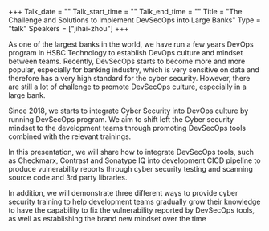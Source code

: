 +++
Talk_date = ""
Talk_start_time = ""
Talk_end_time = ""
Title = "The Challenge and Solutions to Implement DevSecOps into Large Banks"
Type = "talk"
Speakers = ["jihai-zhou"]
+++

As one of the largest banks in the world, we have run a few years DevOps program in HSBC Technology to establish DevOps culture and mindset between teams. Recently, DevSecOps starts to become more and more popular, especially for banking industry, which is very sensitive on data and therefore has a very high standard for the cyber security. However, there are still a lot of challenge to promote DevSecOps culture, especially in a large bank.

Since 2018, we starts to integrate Cyber Security into DevOps culture by running DevSecOps program. We aim to shift left the Cyber security mindset to the development teams through promoting DevSecOps tools combined with the relevant trainings.

In this presentation, we will share how to integrate DevSecOps tools, such as Checkmarx, Contrast and Sonatype IQ into development CICD pipeline to produce vulnerability reports through cyber security testing and scanning source code and 3rd party libraries. 

In addition, we will demonstrate three different ways to provide cyber security training to help development teams gradually grow their knowledge to have the capability to fix the vulnerability reported by DevSecOps tools, as well as establishing the brand new mindset over the time